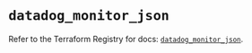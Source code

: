 # `datadog_monitor_json`

Refer to the Terraform Registry for docs: [`datadog_monitor_json`](https://registry.terraform.io/providers/datadog/datadog/3.58.0/docs/resources/monitor_json).
